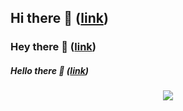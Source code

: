 ## Hi there 👋 ([link](https://google.com))

### Hey there 👋 ([link](https://google.com))

##### Hello there 👋 ([link](https://google.com))

<p align="center">
<img src="https://github.com/nasquasha/nasquasha/assets/5281492/1f2ee1ef-c674-4761-820b-e5cebfddc3f1">
</p>
